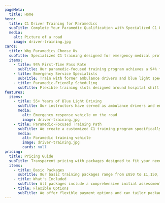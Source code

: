 ```yaml
---
pageMeta:
  title: Home
hero:
  title: C1 Driver Training for Paramedics
  subTitle: Complete Your Paramedic Qualification with Specialized C1 License Training
  media:
    alt: Picture of a road
    image: driver-training.jpg
cards:
  title: Why Paramedics Choose Us
  subTitle: Specialized C1 training designed for emergency medical professionals
  items:
    - title: 94% First-Time Pass Rate
      subTitle: Our paramedic-focused training program achieves a 94% first-time pass rate, significantly higher than the national average of 56%.
    - title: Emergency Service Specialists
      subTitle: Train with former ambulance drivers and blue light specialists who understand the unique demands of paramedic driving and emergency response.
    - title: Paramedic-Friendly Scheduling
      subTitle: Flexible training slots designed around hospital shift patterns, with weekend and evening options to accommodate your demanding medical training schedule.
features:
  items:
    - title: 55+ Years of Blue Light Driving
      subTitle: Our instructors have served as ambulance drivers and emergency response specialists, bringing real-world paramedic driving expertise to your C1 training.
      media:
        alt: Emergency response vehicle on the road
        image: driver-training.jpg
    - title: Paramedic-Focused Training Path
      subTitle: We create a customized C1 training program specifically designed for paramedic requirements, focusing on the vehicle control and safety skills essential for emergency medical transport.
      media:
        alt: Paramedic training vehicle
        image: driver-training.jpg
        cards: null
pricing:
  title: Pricing Guide
  subTitle: Transparent pricing with packages designed to fit your needs
  items:
    - title: Basic Packages
      subTitle: Our basic training packages range from £850 to £1,150, with your first driving test fee included. Each package is personalized based on your initial training needs assessment.
    - title: What's Included
      subTitle: All packages include a comprehensive initial assessment, personalized training plan, and your first driving test fee.
    - title: Flexible Options
      subTitle: We offer flexible payment options and can tailor packages to accommodate your specific requirements and experience level.
---
```

